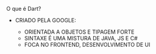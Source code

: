 O que é Dart?
+ CRIADO PELA GOOGLE:

	+ ORIENTADA A OBJETOS E TIPAGEM FORTE
	+ SINTAXE É UMA MISTURA DE JAVA, JS E C#
	+ FOCA NO FRONTEND, DESENVOLVIMENTO DE UI

	